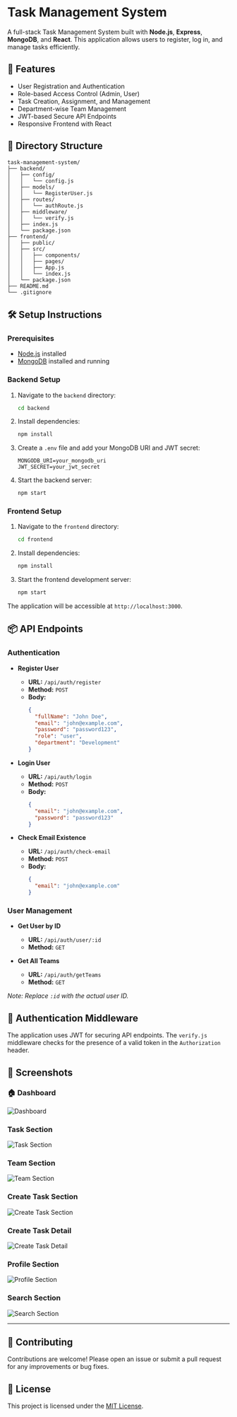 
# Task Management System

A full-stack Task Management System built with **Node.js**, **Express**, **MongoDB**, and **React**. This application allows users to register, log in, and manage tasks efficiently.

## 🚀 Features

- User Registration and Authentication
- Role-based Access Control (Admin, User)
- Task Creation, Assignment, and Management
- Department-wise Team Management
- JWT-based Secure API Endpoints
- Responsive Frontend with React

## 📁 Directory Structure

```
task-management-system/
├── backend/
│   ├── config/
│   │   └── config.js
│   ├── models/
│   │   └── RegisterUser.js
│   ├── routes/
│   │   └── authRoute.js
│   ├── middleware/
│   │   └── verify.js
│   ├── index.js
│   └── package.json
├── frontend/
│   ├── public/
│   ├── src/
│   │   ├── components/
│   │   ├── pages/
│   │   ├── App.js
│   │   └── index.js
│   └── package.json
├── README.md
└── .gitignore
```

## 🛠️ Setup Instructions

### Prerequisites

- [Node.js](https://nodejs.org/) installed
- [MongoDB](https://www.mongodb.com/) installed and running

### Backend Setup

1. Navigate to the `backend` directory:

   ```bash
   cd backend
   ```

2. Install dependencies:

   ```bash
   npm install
   ```

3. Create a `.env` file and add your MongoDB URI and JWT secret:

   ```env
   MONGODB_URI=your_mongodb_uri
   JWT_SECRET=your_jwt_secret
   ```

4. Start the backend server:

   ```bash
   npm start
   ```

### Frontend Setup

1. Navigate to the `frontend` directory:

   ```bash
   cd frontend
   ```

2. Install dependencies:

   ```bash
   npm install
   ```

3. Start the frontend development server:

   ```bash
   npm start
   ```

The application will be accessible at `http://localhost:3000`.

## 📦 API Endpoints

### Authentication

- **Register User**
  - **URL:** `/api/auth/register`
  - **Method:** `POST`
  - **Body:**
    ```json
    {
      "fullName": "John Doe",
      "email": "john@example.com",
      "password": "password123",
      "role": "user",
      "department": "Development"
    }
    ```

- **Login User**
  - **URL:** `/api/auth/login`
  - **Method:** `POST`
  - **Body:**
    ```json
    {
      "email": "john@example.com",
      "password": "password123"
    }
    ```

- **Check Email Existence**
  - **URL:** `/api/auth/check-email`
  - **Method:** `POST`
  - **Body:**
    ```json
    {
      "email": "john@example.com"
    }
    ```

### User Management

- **Get User by ID**
  - **URL:** `/api/auth/user/:id`
  - **Method:** `GET`

- **Get All Teams**
  - **URL:** `/api/auth/getTeams`
  - **Method:** `GET`

*Note: Replace `:id` with the actual user ID.*

## 🔐 Authentication Middleware

The application uses JWT for securing API endpoints. The `verify.js` middleware checks for the presence of a valid token in the `Authorization` header.

## 📸 Screenshots

### 🏠 Dashboard
![Dashboard](https://github.com/Bipana-Rai/task-management-system/blob/master/screenshot/Screenshot%202025-05-04%20140530.png)
###  Task Section
![Task Section](https://github.com/Bipana-Rai/task-management-system/blob/master/screenshot/Screenshot%202025-05-04%20140611.png)
###  Team Section
![Team Section](http://github.com/Bipana-Rai/task-management-system/blob/master/screenshot/Screenshot%202025-05-04%20140642.png)
###  Create Task Section
![Create Task Section](https://github.com/Bipana-Rai/task-management-system/blob/master/screenshot/Screenshot%202025-05-04%20140712.png)
###  Create Task Detail
![Create Task Detail](https://github.com/Bipana-Rai/task-management-system/blob/master/screenshot/Screenshot%202025-05-30%20193921.png)
###  Profile Section
![Profile Section](https://github.com/Bipana-Rai/task-management-system/blob/master/screenshot/Screenshot%202025-05-04%20140742.png)
###  Search Section
![Search Section](https://github.com/Bipana-Rai/task-management-system/blob/master/screenshot/Screenshot%202025-05-04%20140816.png)



---

## 🤝 Contributing

Contributions are welcome! Please open an issue or submit a pull request for any improvements or bug fixes.

## 📄 License

This project is licensed under the [MIT License](LICENSE).
